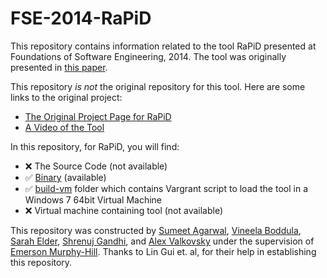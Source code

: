 # FSE-2014-RaPiD


This repository contains information related to the tool RaPiD presented at Foundations of Software Engineering, 2014. The tool was originally presented in [this paper](http://dl.acm.org/citation.cfm?doid=2635868.2661668).

This repository _is not_ the original repository for this tool. Here are some links to the original project:
* [The Original Project Page for RaPiD](https://profilelingui.wordpress.com/research-work/rapid-tool/)
* [A Video of the Tool](https://www.youtube.com/watch?v=t3ygWl5SlUA)


In this repository, for RaPiD, you will find:
* :x: The Source Code (not available)
* :white_check_mark: [Binary](https://github.com/SoftwareEngineeringToolDemos/FSE-2014-RaPiD/tree/master/RaPiDBinaries) (available)
* :white_check_mark: [build-vm](https://github.com/SoftwareEngineeringToolDemos/FSE-2014-RaPiD/tree/master/build-vm) folder which contains Vargrant script to load the tool in a Windows 7 64bit Virtual Machine 
* :x: Virtual machine containing tool (not available)


This repository was constructed by [Sumeet Agarwal](https://github.com/sumeet29), [Vineela Boddula](https://github.com/boddulavineela), [Sarah Elder](https://github.com/seelder),  [Shrenuj Gandhi](https://github.com/shrenujgandhi), and [Alex Valkovsky](https://github.com/avalkovsky) under the supervision of [Emerson Murphy-Hill](https://github.com/CaptainEmerson). Thanks to Lin Gui et. al, for their help in establishing this repository. 
